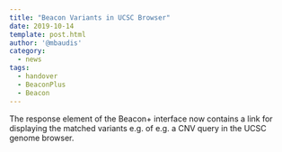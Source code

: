 ```yaml
---
title: "Beacon Variants in UCSC Browser"
date: 2019-10-14
template: post.html
author: '@mbaudis'
category:
  - news
tags:
  - handover
  - BeaconPlus
  - Beacon
---
```




The response element of the Beacon+ interface now contains a link for
displaying the matched variants e.g. of e.g. a CNV query in the UCSC
genome browser.
